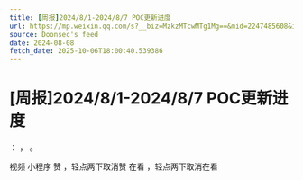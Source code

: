 ```yaml
---
title: [周报]2024/8/1-2024/8/7 POC更新进度
url: https://mp.weixin.qq.com/s?__biz=MzkzMTcwMTg1Mg==&mid=2247485608&idx=1&sn=2543f16e7b36c644db8e76594b4a8e25
source: Doonsec's feed
date: 2024-08-08
fetch_date: 2025-10-06T18:00:40.539386
---
```


# [周报]2024/8/1-2024/8/7 POC更新进度

：
，
。

视频
小程序
赞
，轻点两下取消赞
在看
，轻点两下取消在看